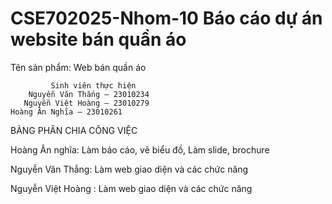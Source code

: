 # CSE702025-Nhom-10  Báo cáo dự án website bán quần áo 
Tên sản phẩm: Web bán quần áo

             Sinh viên thực hiện
        Nguyễn Văn Thắng – 23010234
       Nguyễn Việt Hoàng – 23010279
	Hoàng Ân Nghĩa – 23010261
BẢNG PHÂN CHIA CÔNG VIỆC

Hoàng Ân nghĩa:	Làm báo cáo, vẽ biểu đồ, Làm slide, brochure


Nguyễn Văn Thắng: Làm web giao diện và các chức năng


Nguyễn Việt Hoàng	: Làm web giao diện và các chức năng
